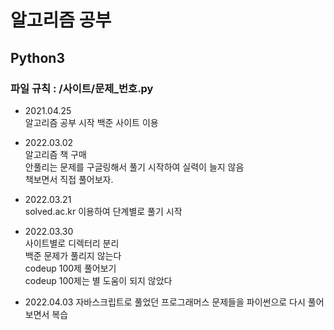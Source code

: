 # 알고리즘 공부
## Python3

### 파일 규칙 : /사이트/문제_번호.py


- 2021.04.25  
  알고리즘 공부 시작
  백준 사이트 이용

- 2022.03.02  
  알고리즘 책 구매  
  안풀리는 문제를 구글링해서 풀기 시작하여 실력이 늘지 않음  
  책보면서 직접 풀어보자.

- 2022.03.21  
  solved.ac.kr 이용하여 단계별로 풀기 시작  
  
- 2022.03.30  
  사이트별로 디렉터리 분리  
  백준 문제가 풀리지 않는다  
  codeup 100제 풀어보기  
  codeup 100제는 별 도움이 되지 않았다  
  
- 2022.04.03
  자바스크립트로 풀었던 프로그래머스 문제들을 파이썬으로 다시 풀어보면서 복습
